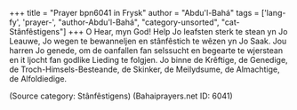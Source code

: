 +++
title = "Prayer bpn6041 in Frysk"
author = "Abdu'l-Bahá"
tags = ['lang-fy', 'prayer-', "author-Abdu'l-Bahá", "category-unsorted", "cat-Stânfêstigens"]
+++
O Hear, myn God! Help Jo leafsten sterk te stean yn Jo Leauwe, Jo wegen te bewanneljen en stânfêstich te wêzen yn Jo Saak.
Jou harren Jo genede, om de oanfallen fan selssucht en begearte te wjerstean en it ljocht fan godlike Lieding te folgjen.
Jo binne de Krêftige, de Genedige, de Troch-Himsels-Besteande, de Skinker, de Meilydsume, de Almachtige, de Alfoldiedige.

(Source category: Stânfêstigens)
(Bahaiprayers.net ID: 6041)
